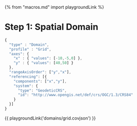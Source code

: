 {% from "macros.md" import playgroundLink %}

# Step 1: Spatial Domain

```js
{
  "type" : "Domain",
  "profile" : "Grid",
  "axes": {
    "x" : { "values": [-10,-5,0] },
    "y" : { "values": [40,50] }
  },
  "rangeAxisOrder": ["y","x"],
  "referencing": [{
    "components": ["x","y"],
    "system": {
      "type": "GeodeticCRS",
      "id": "http://www.opengis.net/def/crs/OGC/1.3/CRS84"
    }
  }]
}
```

{{ playgroundLink('domains/grid.covjson') }}
